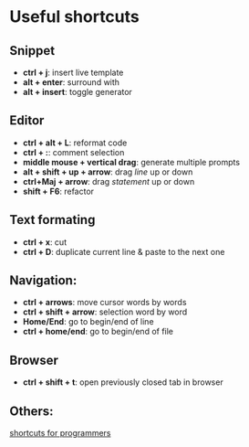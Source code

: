 # Useful shortcuts

## Snippet
* **ctrl + j**: insert live template
* **alt + enter**: surround with
* **alt + insert**: toggle generator

## Editor
* **ctrl + alt + L**: reformat code 
* **ctrl + :**: comment selection
* **middle mouse + vertical drag**: generate multiple prompts
* **alt + shift + up + arrow**: drag *line* up or down
* **ctrl+Maj + arrow**: drag *statement* up or down
* **shift + F6**: refactor

## Text formating
* **ctrl + x**: cut 
* **ctrl + D**: duplicate current line & paste to the next one

## Navigation:
* **ctrl + arrows**: move cursor words by words
* **ctrl + shift + arrow**: selection word by word
* **Home/End**: go to begin/end of line
* **ctrl + home/end**: go to begin/end of file

## Browser
* **ctrl + shift + t**: open previously closed tab in browser


## Others:

[shortcuts for programmers](https://dev.to/designpuddle/27-no-frills-keyboard-shortcuts-every-developer-should-follow-4jd)